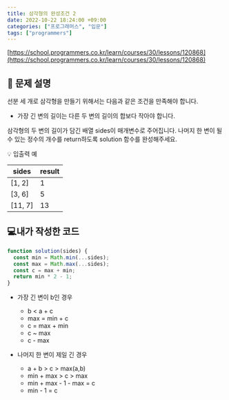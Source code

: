 ```yaml
---
title: 삼각형의 완성조건 2
date: 2022-10-22 18:24:00 +09:00
categories: ["프로그래머스", "입문"]
tags: ["programmers"]
---
```


[https://school.programmers.co.kr/learn/courses/30/lessons/120868](https://school.programmers.co.kr/learn/courses/30/lessons/120868)

## 📔 문제 설명

선분 세 개로 삼각형을 만들기 위해서는 다음과 같은 조건을 만족해야 합니다.

- 가장 긴 변의 길이는 다른 두 변의 길이의 합보다 작아야 합니다.

삼각형의 두 변의 길이가 담긴 배열 sides이 매개변수로 주어집니다. 나머지 한 변이 될 수 있는 정수의 개수를 return하도록 solution 함수를 완성해주세요.

💡 입출력 예

| sides   | result |
| ------- | ------ |
| [1, 2]  | 1      |
| [3, 6]  | 5      |
| [11, 7] | 13     |

## 💻내가 작성한 코드

```js
function solution(sides) {
  const min = Math.min(...sides);
  const max = Math.max(...sides);
  const c = max + min;
  return min * 2 - 1;
}
```

- 가장 긴 변이 b인 경우

  - b < a + c
  - max = min + c
  - c = max + min
  - c ~ max
  - c - max

- 나머지 한 변이 제일 긴 경우

  - a + b > c > max(a,b)
  - min + max > c > max
  - min + max - 1 - max = c
  - min - 1 = c
